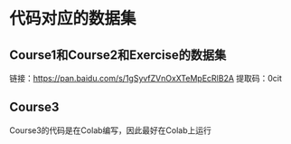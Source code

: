 # 代码对应的数据集
## Course1和Course2和Exercise的数据集
链接：https://pan.baidu.com/s/1gSyvfZVnOxXTeMpEcRlB2A 
提取码：0cit 
## Course3
Course3的代码是在Colab编写，因此最好在Colab上运行
